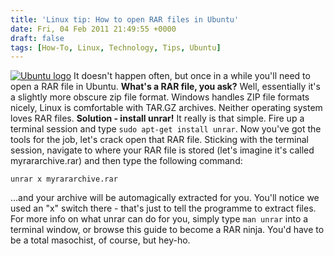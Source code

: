 ```yaml
---
title: 'Linux tip: How to open RAR files in Ubuntu'
date: Fri, 04 Feb 2011 21:49:55 +0000
draft: false
tags: [How-To, Linux, Technology, Tips, Ubuntu]
---
```


[![Ubuntu logo](http://gerard.interwebworld.co.uk/files/2011/02/ubuntu-logo.jpg)](http://gerard.interwebworld.co.uk/files/2011/02/ubuntu-logo.jpg) It doesn't happen often, but once in a while you'll need to open a RAR file in Ubuntu. **What's a RAR file, you ask?** Well, essentially it's a slightly more obscure zip file format. Windows handles ZIP file formats nicely, Linux is comfortable with TAR.GZ archives. Neither operating system loves RAR files. **Solution - install unrar!** It really is that simple. Fire up a terminal session and type `sudo apt-get install unrar`. Now you've got the tools for the job, let's crack open that RAR file. Sticking with the terminal session, navigate to where your RAR file is stored (let's imagine it's called myrararchive.rar) and then type the following command:

    unrar x myrararchive.rar

...and your archive will be automagically extracted for you. You'll notice we used an "x" switch there - that's just to tell the programme to extract files. For more info on what unrar can do for you, simply type `man unrar` into a terminal window, or browse this guide to become a RAR ninja. You'd have to be a total masochist, of course, but hey-ho.
